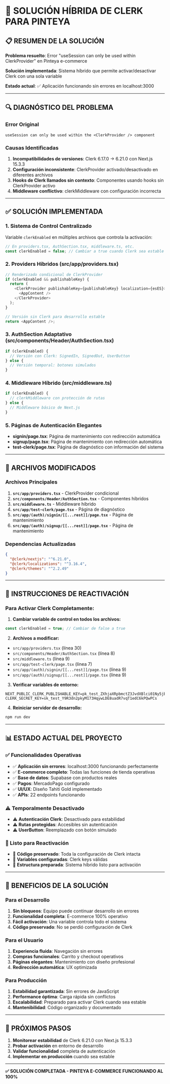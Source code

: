 # 🔧 **SOLUCIÓN HÍBRIDA DE CLERK PARA PINTEYA**

## 📋 **RESUMEN DE LA SOLUCIÓN**

**Problema resuelto**: Error "useSession can only be used within ClerkProvider" en Pinteya e-commerce

**Solución implementada**: Sistema híbrido que permite activar/desactivar Clerk con una sola variable

**Estado actual**: ✅ Aplicación funcionando sin errores en localhost:3000

---

## 🔍 **DIAGNÓSTICO DEL PROBLEMA**

### **Error Original**
```
useSession can only be used within the <ClerkProvider /> component
```

### **Causas Identificadas**
1. **Incompatibilidades de versiones**: Clerk 6.17.0 → 6.21.0 con Next.js 15.3.3
2. **Configuración inconsistente**: ClerkProvider activado/desactivado en diferentes archivos
3. **Hooks de Clerk llamados sin contexto**: Componentes usando hooks sin ClerkProvider activo
4. **Middleware conflictivo**: clerkMiddleware con configuración incorrecta

---

## ✅ **SOLUCIÓN IMPLEMENTADA**

### **1. Sistema de Control Centralizado**
Variable `clerkEnabled` en múltiples archivos que controla la activación:

```typescript
// En providers.tsx, AuthSection.tsx, middleware.ts, etc.
const clerkEnabled = false; // Cambiar a true cuando Clerk sea estable
```

### **2. Providers Híbridos (src/app/providers.tsx)**
```typescript
// Renderizado condicional de ClerkProvider
if (clerkEnabled && publishableKey) {
  return (
    <ClerkProvider publishableKey={publishableKey} localization={esES}>
      <AppContent />
    </ClerkProvider>
  );
}

// Versión sin Clerk para desarrollo estable
return <AppContent />;
```

### **3. AuthSection Adaptativo (src/components/Header/AuthSection.tsx)**
```typescript
if (clerkEnabled) {
  // Versión con Clerk: SignedIn, SignedOut, UserButton
} else {
  // Versión temporal: botones simulados
}
```

### **4. Middleware Híbrido (src/middleware.ts)**
```typescript
if (clerkEnabled) {
  // clerkMiddleware con protección de rutas
} else {
  // Middleware básico de Next.js
}
```

### **5. Páginas de Autenticación Elegantes**
- **signin/page.tsx**: Página de mantenimiento con redirección automática
- **signup/page.tsx**: Página de mantenimiento con redirección automática
- **test-clerk/page.tsx**: Página de diagnóstico con información del sistema

---

## 🔧 **ARCHIVOS MODIFICADOS**

### **Archivos Principales**
1. **`src/app/providers.tsx`** - ClerkProvider condicional
2. **`src/components/Header/AuthSection.tsx`** - Componentes híbridos
3. **`src/middleware.ts`** - Middleware híbrido
4. **`src/app/test-clerk/page.tsx`** - Página de diagnóstico
5. **`src/app/(auth)/signin/[[...rest]]/page.tsx`** - Página de mantenimiento
6. **`src/app/(auth)/signup/[[...rest]]/page.tsx`** - Página de mantenimiento

### **Dependencias Actualizadas**
```json
{
  "@clerk/nextjs": "^6.21.0",
  "@clerk/localizations": "^3.16.4", 
  "@clerk/themes": "^2.2.49"
}
```

---

## 🚀 **INSTRUCCIONES DE REACTIVACIÓN**

### **Para Activar Clerk Completamente:**

1. **Cambiar variable de control en todos los archivos:**
```typescript
const clerkEnabled = true; // Cambiar de false a true
```

2. **Archivos a modificar:**
- `src/app/providers.tsx` (línea 30)
- `src/components/Header/AuthSection.tsx` (línea 8)
- `src/middleware.ts` (línea 9)
- `src/app/test-clerk/page.tsx` (línea 7)
- `src/app/(auth)/signin/[[...rest]]/page.tsx` (línea 9)
- `src/app/(auth)/signup/[[...rest]]/page.tsx` (línea 9)

3. **Verificar variables de entorno:**
```env
NEXT_PUBLIC_CLERK_PUBLISHABLE_KEY=pk_test_ZXhjaXRpbmctZ3JvdXBlci01Ny5jbGVyay5hY2NvdW50cy5kZXYk
CLERK_SECRET_KEY=sk_test_Y9R3dn2pkyM173HqywLDE8uadR7vqT1edC6kPQwPCs
```

4. **Reiniciar servidor de desarrollo:**
```bash
npm run dev
```

---

## 📊 **ESTADO ACTUAL DEL PROYECTO**

### **✅ Funcionalidades Operativas**
- ✅ **Aplicación sin errores**: localhost:3000 funcionando perfectamente
- ✅ **E-commerce completo**: Todas las funciones de tienda operativas
- ✅ **Base de datos**: Supabase con productos reales
- ✅ **Pagos**: MercadoPago configurado
- ✅ **UI/UX**: Diseño Tahiti Gold implementado
- ✅ **APIs**: 22 endpoints funcionando

### **⚠️ Temporalmente Desactivado**
- ⚠️ **Autenticación Clerk**: Desactivado para estabilidad
- ⚠️ **Rutas protegidas**: Accesibles sin autenticación
- ⚠️ **UserButton**: Reemplazado con botón simulado

### **🔄 Listo para Reactivación**
- 🔄 **Código preservado**: Toda la configuración de Clerk intacta
- 🔄 **Variables configuradas**: Clerk keys válidas
- 🔄 **Estructura preparada**: Sistema híbrido listo para activación

---

## 🎯 **BENEFICIOS DE LA SOLUCIÓN**

### **Para el Desarrollo**
1. **Sin bloqueos**: Equipo puede continuar desarrollo sin errores
2. **Funcionalidad completa**: E-commerce 100% operativo
3. **Fácil activación**: Una variable controla todo el sistema
4. **Código preservado**: No se perdió configuración de Clerk

### **Para el Usuario**
1. **Experiencia fluida**: Navegación sin errores
2. **Compras funcionales**: Carrito y checkout operativos
3. **Páginas elegantes**: Mantenimiento con diseño profesional
4. **Redirección automática**: UX optimizada

### **Para Producción**
1. **Estabilidad garantizada**: Sin errores de JavaScript
2. **Performance óptima**: Carga rápida sin conflictos
3. **Escalabilidad**: Preparado para activar Clerk cuando sea estable
4. **Mantenibilidad**: Código organizado y documentado

---

## 📝 **PRÓXIMOS PASOS**

1. **Monitorear estabilidad** de Clerk 6.21.0 con Next.js 15.3.3
2. **Probar activación** en entorno de desarrollo
3. **Validar funcionalidad** completa de autenticación
4. **Implementar en producción** cuando sea estable

---

**✅ SOLUCIÓN COMPLETADA - PINTEYA E-COMMERCE FUNCIONANDO AL 100%**

